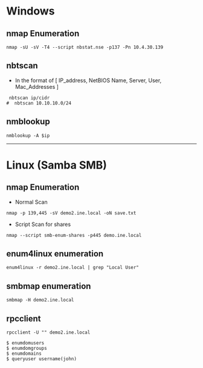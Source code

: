 # Windows

## nmap Enumeration 

```
nmap -sU -sV -T4 --script nbstat.nse -p137 -Pn 10.4.30.139
```

## nbtscan
- In the format of  [ IP_address, NetBIOS Name, Server, User, Mac_Addresses ]
  
```
 nbtscan ip/cidr
#  nbtscan 10.10.10.0/24
```

## nmblookup

```
nmblookup -A $ip
```

------------------ ------------------ ------------------ ------------------ ------------------ ------------------
 
# Linux (Samba SMB)
 
## nmap Enumeration

- Normal Scan
```
nmap -p 139,445 -sV demo2.ine.local -oN save.txt
```
- Script Scan for shares
```
nmap --script smb-enum-shares -p445 demo.ine.local
```

## enum4linux enumeration

```
enum4linux -r demo2.ine.local | grep "Local User"
```

## smbmap enumeration
 
```
smbmap -H demo2.ine.local
```

## rpcclient 

```
rpcclient -U "" demo2.ine.local
```
```
$ enumdomusers
$ enumdomgroups
$ enumdomains
$ queryuser username(john)
```

